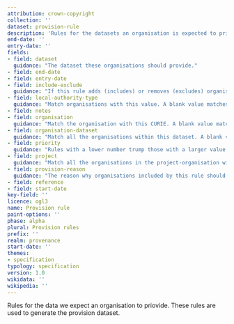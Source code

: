 ```yaml
---
attribution: crown-copyright
collection: ''
dataset: provision-rule
description: 'Rules for the datasets an organisation is expected to priovide'
end-date: ''
entry-date: ''
fields:
- field: dataset
  guidance: "The dataset these organisations should provide."
- field: end-date
- field: entry-date
- field: include-exclude
  guidance: "If this rule adds (includes) or removes (excludes) organisations from this rule."
- field: local-authority-type
  guidance: "Match organisations with this value. A blank value matches any organisation."
- field: notes
- field: organisation
  guidance: "Match the organisation with this CURIE. A blank value matches any organisation."
- field: organisation-dataset
  guidance: "Match all the organisations within this dataset. A blank value matches any organisation."
- field: priority
  guidance: "Rules with a lower number trump those with a larger value."
- field: project
  guidance: "Match all the organisations in the project-organisation with a project field of this value."
- field: provision-reason
  guidance: "The reason why organisations included by this rule should provide this dataset."
- field: reference
- field: start-date
key-field: ''
licence: ogl3
name: Provision rule
paint-options: ''
phase: alpha
plural: Provision rules
prefix: ''
realm: provenance
start-date: ''
themes:
- specification
typology: specification
version: 1.0
wikidata: ''
wikipedia: ''
---
```


Rules for the data we expect an organisation to priovide. These rules are used to generate the provision dataset.
